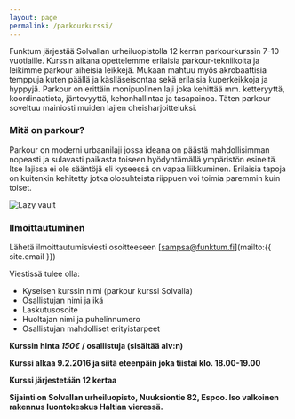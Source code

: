 ```yaml
---
layout: page
permalink: /parkourkurssi/
---
```





Funktum järjestää Solvallan urheiluopistolla 12 kerran parkourkurssin 7-10 vuotiaille. Kurssin aikana opettelemme erilaisia 
parkour-tekniikoita ja leikimme parkour aiheisia leikkejä. Mukaan mahtuu myös akrobaattisia temppuja kuten päällä ja käslläseisontaa
sekä erilaisia kuperkeikkoja ja hyppyjä. Parkour on erittäin monipuolinen laji joka kehittää mm. ketteryyttä, koordinaatiota, jäntevyyttä, kehonhallintaa ja tasapainoa. Täten parkour soveltuu mainiosti muiden lajien oheisharjoitteluksi.

### Mitä on parkour?

Parkour on moderni urbaanilaji jossa ideana on päästä mahdollisimman nopeasti ja sulavasti paikasta toiseen hyödyntämällä ympäristön esineitä.
Itse lajissa ei ole sääntöjä eli kyseessä on vapaa liikkuminen. Erilaisia tapoja on kuitenkin kehitetty jotka olosuhteista
riippuen voi toimia paremmin kuin toiset. 

![Lazy vault]({{site.baseurl}}/media/Parkour.jpg)

### Ilmoittautuminen

Lähetä ilmoittautumisviesti osoitteeseen [sampsa@funktum.fi](mailto:{{ site.email }})

Viestissä tulee olla:

- Kyseisen kurssin nimi (parkour kurssi Solvalla)
- Osallistujan nimi ja ikä
- Laskutusosoite
- Huoltajan nimi ja puhelinnumero
- Osallistujan mahdolliset erityistarpeet



**Kurssin hinta _150€_ / osallistuja (sisältää alv:n)**

**Kurssi alkaa 9.2.2016 ja siitä eteenpäin joka tiistai klo. 18.00-19.00**

**Kurssi järjestetään 12 kertaa**

**Sijainti on Solvallan urheiluopisto, Nuuksiontie 82, Espoo. Iso valkoinen rakennus luontokeskus Haltian vieressä.**
